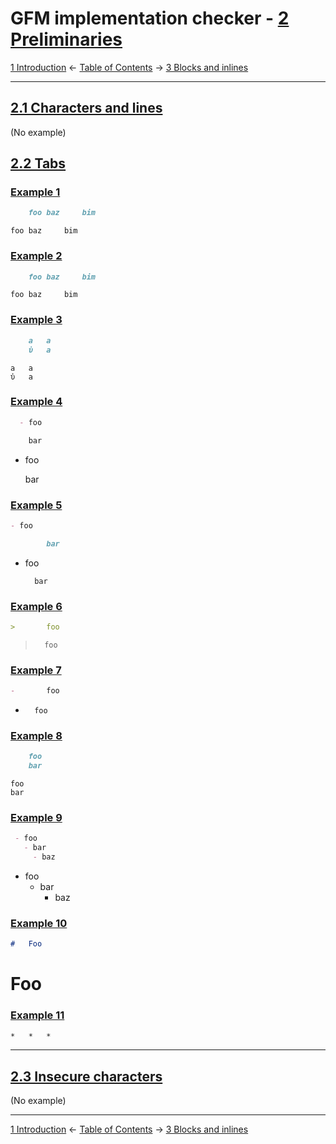 # GFM implementation checker - [2 Preliminaries](https://higuma.github.io/gfm-implementation-checker/#preliminaries)

[1 Introduction](introduction.md)
← [Table of Contents](index.md) →
[3 Blocks and inlines](blocks-and-inlines.md)

------------------------------------------------------------------------

## [2.1 Characters and lines](https://higuma.github.io/gfm-implementation-checker/#characters-and-lines)

(No example)

## [2.2 Tabs](https://higuma.github.io/gfm-implementation-checker/#tabs)

### [Example 1](https://higuma.github.io/gfm-implementation-checker/#example-1)

```markdown
	foo	baz		bim
```

	foo	baz		bim

### [Example 2](https://higuma.github.io/gfm-implementation-checker/#example-2)

```markdown
  	foo	baz		bim
```

  	foo	baz		bim

### [Example 3](https://higuma.github.io/gfm-implementation-checker/#example-3)

```markdown
    a	a
    ὐ	a
```

    a	a
    ὐ	a

### [Example 4](https://higuma.github.io/gfm-implementation-checker/#example-4)

```markdown
  - foo

	bar
```

  - foo

	bar

### [Example 5](https://higuma.github.io/gfm-implementation-checker/#example-5)

```markdown
- foo

		bar
```

- foo

		bar

### [Example 6](https://higuma.github.io/gfm-implementation-checker/#example-6)

```markdown
>		foo
```

>		foo

### [Example 7](https://higuma.github.io/gfm-implementation-checker/#example-7)

```markdown
-		foo
```

-		foo

### [Example 8](https://higuma.github.io/gfm-implementation-checker/#example-8)

```markdown
    foo
	bar
```

    foo
	bar

### [Example 9](https://higuma.github.io/gfm-implementation-checker/#example-9)

```markdown
 - foo
   - bar
	 - baz
```

 - foo
   - bar
	 - baz

### [Example 10](https://higuma.github.io/gfm-implementation-checker/#example-10)

```markdown
#	Foo
```

#	Foo

### [Example 11](https://higuma.github.io/gfm-implementation-checker/#example-11)

```markdown
*	*	*	
```

*	*	*	

## [2.3 Insecure characters](https://higuma.github.io/gfm-implementation-checker/#insecure-characters)

(No example)

------------------------------------------------------------------------

[1 Introduction](introduction.md)
← [Table of Contents](index.md) →
[3 Blocks and inlines](blocks-and-inlines.md)
